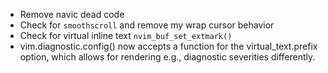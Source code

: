 - Remove navic dead code
- Check for `smoothscroll` and remove my wrap cursor behavior
- Check for virtual inline text `nvim_buf_set_extmark()`
- vim.diagnostic.config() now accepts a function for the virtual_text.prefix
  option, which allows for rendering e.g., diagnostic severities differently.
